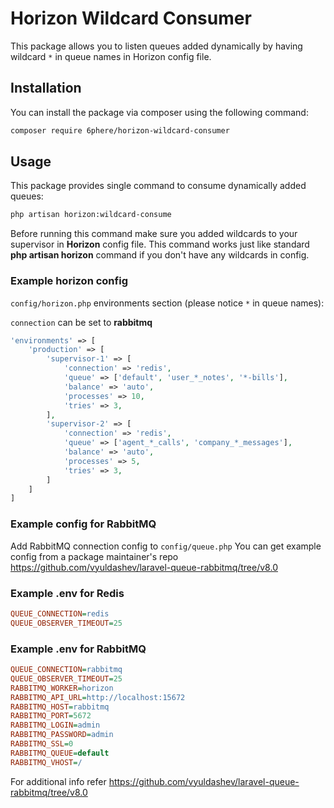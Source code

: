 # Horizon Wildcard Consumer

This package allows you to listen queues added dynamically by having wildcard `*` in queue names in Horizon config file.

## Installation
You can install the package via composer using the following command:

```sh
composer require 6phere/horizon-wildcard-consumer
```
## Usage
This package provides single command to consume dynamically added queues:

```sh
php artisan horizon:wildcard-consume
```

Before running this command make sure you added wildcards to your supervisor in **Horizon** config file.
This command works just like standard **php artisan horizon** command if you don't have any wildcards in config.

### Example horizon config

`config/horizon.php` environments section (please notice `*` in queue names):

`connection` can be set to **rabbitmq**

```php
'environments' => [
    'production' => [
        'supervisor-1' => [
            'connection' => 'redis',
            'queue' => ['default', 'user_*_notes', '*-bills'],
            'balance' => 'auto',
            'processes' => 10,
            'tries' => 3,
        ],
        'supervisor-2' => [
            'connection' => 'redis',
            'queue' => ['agent_*_calls', 'company_*_messages'],
            'balance' => 'auto',
            'processes' => 5,
            'tries' => 3,
        ]
    ]
]
```

### Example config for RabbitMQ
Add RabbitMQ connection config to `config/queue.php`
You can get example config from a package maintainer's repo https://github.com/vyuldashev/laravel-queue-rabbitmq/tree/v8.0


### Example .env for Redis
```ini
QUEUE_CONNECTION=redis
QUEUE_OBSERVER_TIMEOUT=25
```

### Example .env for RabbitMQ
```ini
QUEUE_CONNECTION=rabbitmq
QUEUE_OBSERVER_TIMEOUT=25
RABBITMQ_WORKER=horizon
RABBITMQ_API_URL=http://localhost:15672
RABBITMQ_HOST=rabbitmq
RABBITMQ_PORT=5672
RABBITMQ_LOGIN=admin
RABBITMQ_PASSWORD=admin
RABBITMQ_SSL=0
RABBITMQ_QUEUE=default
RABBITMQ_VHOST=/
```

For additional info refer https://github.com/vyuldashev/laravel-queue-rabbitmq/tree/v8.0

